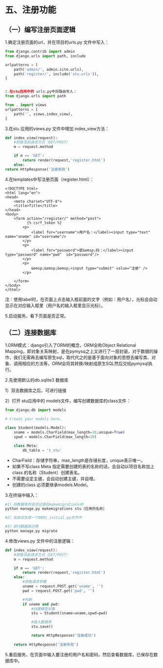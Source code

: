 # 五、注册功能
## （一）编写注册页面逻辑
1.确定注册页面的url，并在项目的urls.py 文件中写入：
```python
from django.contrib import admin
from django.urls import path, include

urlpatterns = [
    path('admin/', admin.site.urls),
    path('register/', include('stu.urls')),
]


2.在stu应用中的 urls.py中将路由写入：
from django.urls import path

from . import views
urlpatterns = [
    path('', views.index_view),
]

```

3.在stu 应用的views.py 文件中增加 index_view方法：
```python
def index_view(request):
    #获取当前请求方式（GET/POST）
    m = request.method

    if m == 'GET':
        return render(request,'register.html')
    else:
return HttpResponse('注册失败')

```

4.在templates中写注册页面（register.html）：
```
<!DOCTYPE html>
<html lang="en">
<head>
    <meta charset="UTF-8">
    <title>Title</title>
</head>
<body>
    <form action="/register/" method="post">
          {% csrf_token %}
        <p>
            <label for="username">用户名：</label><input type="text" name="uname" id="username"/>
        </p>
        <p>
            <label for="password">密&emsp;码：</label><input type="password" name="pwd"  id="password"/>
        </p>
        <p>
            &emsp;&emsp;&emsp;<input type="submit" value="注册" />
        </p>

    </form>
</body>
</html>
```
注：使用label时，在页面上点击输入框前面的文字（例如：用户名），光标会自动显示在对应输入框里（用户名的输入框里显示光标）。

5.启动服务，看下页面是否正常。

## （二）连接数据库
1.ORM模式：django引入了ORM的概念，ORM全称Object Relational Mapping，即对象关系映射，是在pymysq之上又进行了一层封装，对于数据的操作，我们无需再去编写原生sql，取代代之的是基于面向对象的思想去编写类、对象、调用相应的方法等，ORM会将其转换/映射成原生SQL然后交给pymysql执行。

2.先使用默认的db.sqlite3 数据库

1）双击数据库之后，可进行链接

2）打开 stu应用中的 models文件，编写创建数据库的class文件：
```python
from django.db import models

# Create your models here.

class Student(models.Model):
    sname = models.CharField(max_length=30,unique=True)
    spwd = models.CharField(max_length=30)

    class Meta:
        db_table = 't_stu'
```

- CharField：存储字符串，max_length是存储长度，unique表示唯一。
- 如果不写class Meta 指定需要创建的表的名称的话，会自动以项目名称加上class 的名称（Student）创建表名。
- 不需要设定主键，会自动创建主键，并自增。
- 创建的class 必须要继承models.Model。

3.在终端中输入：

```python
#1）将数据库的变动记录在makemigrations中
python manage.py makemigrations stu（应用的名称）

#2）会自动生成一个0001_initial.py文件中

#3）进行数据库迁移
python manage.py migrate

```
4.修改views.py 文件中的注册逻辑：
```python
def index_view(request):
    #获取当前请求方式（GET/POST）
    m = request.method

    if m == 'GET':
        return render(request,'register.html')
    else:
        #获取请求参数
        uname = request.POST.get('uname', '')
        pwd = request.POST.get('pwd', '')

        #判断
        if uname and pwd:
            #创建模型对象
            stu = Student(sname=uname,spwd=pwd)

            #插入数据库
            stu.save()

            return HttpResponse('注册成功')
            
    return HttpResponse('注册失败')

```
5.重启服务，在页面中输入要注册的用户名和密码，然后查看数据库，已保存在数据库中。
